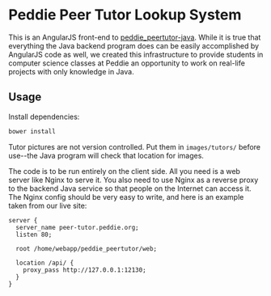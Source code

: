 Peddie Peer Tutor Lookup System
===============================

This is an AngularJS front-end to [peddie_peertutor-java](https://github.com/jiehanzheng/peddie_peertutor-java).  While it is true that everything the Java backend program does can be easily accomplished by AngularJS code as well, we created this infrastructure to provide students in computer science classes at Peddie an opportunity to work on real-life projects with only knowledge in Java.

Usage
-----

Install dependencies:

```bash
bower install
```

Tutor pictures are not version controlled.  Put them in `images/tutors/` before use--the Java program will check that location for images.

The code is to be run entirely on the client side.  All you need is a web server like Nginx to serve it.  You also need to use Nginx as a reverse proxy to the backend Java service so that people on the Internet can access it.  The Nginx config should be very easy to write, and here is an example taken from our live site:

```nginx
server {
  server_name peer-tutor.peddie.org;
  listen 80;

  root /home/webapp/peddie_peertutor/web;

  location /api/ {
    proxy_pass http://127.0.0.1:12130;
  }
}
```
